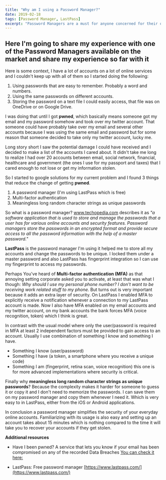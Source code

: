 ```yaml
---
title: "Why am I using a Password Manager?"
date: 2019-02-18
tags: [Password Manager, LastPass]
excerpt: "Password Managers are a must for anyone concerned for their own privacy"
---
```


## Here I'm going to share my experience with one of the Password Managers available on the market and share my experience so far with it
Here is some context, I have a lot of accounts on a lot of online services and I couldn't keep up with all of them so I started doing the following:

1. Using passwords that are easy to remember. Probably a word and numbers.
2. Using the same passwords on different accounts.
3. Storing the password on a text file I could easily access, that file was on OneDrive or on Google Drive.

I was doing that until I got **pwned**, which basically means someone got my email and my password somehow and took over my twitter account. That someone could have probably take over my email and several other accounts because I was using the same email and password but for some reason that someone decided to take only my twitter account, lucky me.

Long story short I saw the potential damage I could have received and I decided to make a list of the accounts I cared about. It didn't take me long to realize I had over 20 accounts between email, social network, financial, healthcare and government (the ones I use for my passport and taxes) that I cared enough to not lose or get my information stolen.

So I started to google solutions for my current problem and I found 3 things that reduce the change of getting **pwned**.
1. A password manager (I'm using LastPass which is free)
2. Multi-factor authentication
3. Meaningless long random character strings as unique passwords

So what is a password manager?
www.techopedia.com describes it as *"a software application that is used to store and manage the passwords that a user has for various online accounts and security features. Password managers store the passwords in an encrypted format and provide secure access to all the password information with the help of a master password."*

**LastPass** is the password manager I'm using it helped me to store all my accounts and change the passwords to be unique. I locked them under a master password and also LastPass has fingerprint integration so I can use my fingerprint to access my passwords.

Perhaps You've heard of **Multi-factor authentication (MFA)** as that annoying setting corporate asked you to activate, at least that was what I though: *Why should I use my personal phone number? I don't want to be receiving work related stuff to my phone.* But turns out is very important because it adds an extra layer of security. On LastPass I enabled MFA to explicitly receive a notification whenever a connection to my LastPass account is made. Now I also have MFA enabled on my email accounts and my twitter account, on my bank accounts the bank forces MFA (voice recognition, token) which I think is great.

In contrast with the usual model where only the user/password is required in MFA at least 2 independent factors must be provided to gain access to an account. Usually I use combination of something I know and something I have.

* Something I know (user/password)
* Something I have (a token, a smartphone where you receive a unique code)
* Something I am (fingerprint, retina scan, voice recognition) this one is for more advanced implementations where security is critical.

Finally why **meaningless long random character strings as unique passwords**?
Because the complexity makes it harder for someone to guess it or copy it and I don't need to memorize the passwords. I can save them on my password manager and copy them whenever I need it. Which is very easy to in LastPass, either from the iOS or Android applications.

In conclusion a password manager simplifies the security of your everyday online accounts. Familiarizing with its usage is also easy and setting up an account takes about 15 minutes which is nothing compared to the time it will take you to recover your accounts if they get stolen.

**Additional resources**
- Have I been pwned? A service that lets you know if your email has been compromised on any of the recorded Data Breaches
  [You can check it here:](https://haveibeenpwned.com/)

- LastPass: Free password manager
  [https://www.lastpass.com/](https://www.lastpass.com/)
